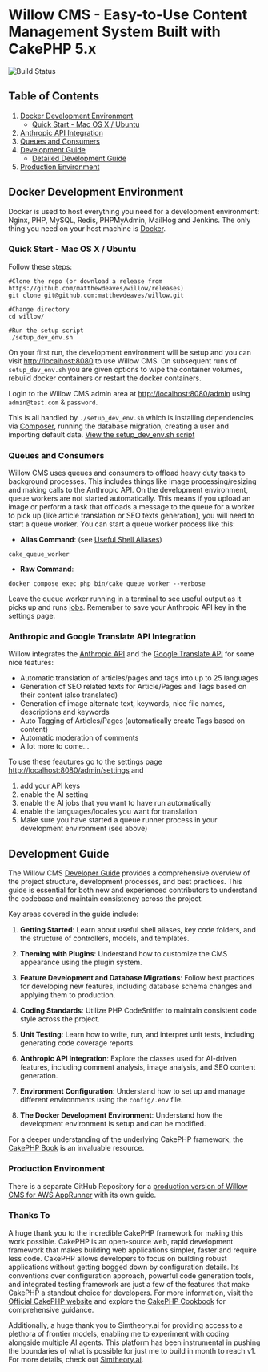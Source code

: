 # Willow CMS - Easy-to-Use Content Management System Built with CakePHP 5.x

![Build Status](https://github.com/matthewdeaves/willow/workflows/CI/badge.svg)

## Table of Contents
1. [Docker Development Environment](#docker-development-environment)
   - [Quick Start - Mac OS X / Ubuntu](#quick-start---mac-os-x--ubuntu)
2. [Anthropic API Integration](#anthropic-api-integration)
3. [Queues and Consumers](#queues-and-consumers)
4. [Development Guide](#development-guide)
   - [Detailed Development Guide](https://github.com/matthewdeaves/willow/blob/main/DeveloperGuide.md)
5. [Production Environment](#production-environment)

## Docker Development Environment
Docker is used to host everything you need for a development environment: Nginx, PHP, MySQL, Redis, PHPMyAdmin, MailHog and Jenkins. The only thing you need on your host machine is [Docker](https://www.docker.com).

### Quick Start - Mac OS X / Ubuntu

Follow these steps:

```
#Clone the repo (or download a release from https://github.com/matthewdeaves/willow/releases)
git clone git@github.com:matthewdeaves/willow.git

#Change directory
cd willow/

#Run the setup script
./setup_dev_env.sh
```

On your first run, the development environment will be setup and you can visit [http://localhost:8080](http://localhost:8080) to use Willow CMS. On subsequent runs of `setup_dev_env.sh` you are given options to wipe the container volumes, rebuild docker containers or restart the docker containers.

Login to the Willow CMS admin area at [http://localhost:8080/admin](http://localhost:8080/admin) using `admin@test.com` & `password`.

This is all handled by `./setup_dev_env.sh` which is installing dependencies via [Composer](https://getcomposer.org/), running the database migration, creating a user and importing default data. [View the setup_dev_env.sh script](https://github.com/matthewdeaves/willow/blob/main/setup_dev_env.sh)

### Queues and Consumers
Willow CMS uses queues and consumers to offload heavy duty tasks to background processes. This includes things like image processing/resizing and making calls to the Anthropic API. On the development environment, queue workers are not started automatically. This means if you upload an image or perform a task that offloads a message to the queue for a worker to pick up (like article translation or SEO texts generation), you will need to start a queue worker. You can start a queue worker process like this:

- **Alias Command**: (see [Useful Shell Aliases](https://github.com/matthewdeaves/willow/blob/main/DeveloperGuide.md#useful-shell-aliases))
```
cake_queue_worker
```
- **Raw Command**: 
```
docker compose exec php bin/cake queue worker --verbose
```
Leave the queue worker running in a terminal to see useful output as it picks up and runs [jobs](https://github.com/matthewdeaves/willow/tree/main/src/Job). Remember to save your Anthropic API key in the settings page.

### Anthropic and Google Translate API Integration
Willow integrates the [Anthropic API](https://console.anthropic.com/dashboard) and the [Google Translate API](https://cloud.google.com/translate) for some nice features:

* Automatic translation of articles/pages and tags into up to 25 languages
* Generation of SEO related texts for Article/Pages and Tags based on their content (also translated)
* Generation of image alternate text, keywords, nice file names, descriptions and keywords
* Auto Tagging of Articles/Pages (automatically create Tags based on content)
* Automatic moderation of comments
* A lot more to come...

To use these feautures go to the settings page [http://localhost:8080/admin/settings](http://localhost:8080/admin/settings) and
1. add your API keys
2. enable the AI setting
3. enable the AI jobs that you want to have run automatically
4. enable the languages/locales you want for translation
5. Make sure you have started a queue runner process in your development environment (see above)

## Development Guide

The Willow CMS [Developer Guide](https://github.com/matthewdeaves/willow/blob/main/DeveloperGuide.md) provides a comprehensive overview of the project structure, development processes, and best practices. This guide is essential for both new and experienced contributors to understand the codebase and maintain consistency across the project.

Key areas covered in the guide include:

1. **Getting Started**: Learn about useful shell aliases, key code folders, and the structure of controllers, models, and templates.

2. **Theming with Plugins**: Understand how to customize the CMS appearance using the plugin system.

3. **Feature Development and Database Migrations**: Follow best practices for developing new features, including database schema changes and applying them to production.

4. **Coding Standards**: Utilize PHP CodeSniffer to maintain consistent code style across the project.

5. **Unit Testing**: Learn how to write, run, and interpret unit tests, including generating code coverage reports.

6. **Anthropic API Integration**: Explore the classes used for AI-driven features, including comment analysis, image analysis, and SEO content generation.

7. **Environment Configuration**: Understand how to set up and manage different environments using the `config/.env` file.

8. **The Docker Development Environment**: Understand how the development environment is setup and can be modified.

For a deeper understanding of the underlying CakePHP framework, the [CakePHP Book](https://book.cakephp.org/5/en/index.html) is an invaluable resource.

### Production Environment
There is a separate GitHub Repository for a [production version of Willow CMS for AWS AppRunner](https://github.com/matthewdeaves/willow_cms_production_deployment) with its own guide.

### Thanks To

A huge thank you to the incredible CakePHP framework for making this work possible. CakePHP is an open-source web, rapid development framework that makes building web applications simpler, faster and require less code. CakePHP allows developers to focus on building robust applications without getting bogged down by configuration details. Its conventions over configuration approach, powerful code generation tools, and integrated testing framework are just a few of the features that make CakePHP a standout choice for developers. For more information, visit the [Official CakePHP website](https://cakephp.org) and explore the [CakePHP Cookbook](https://book.cakephp.org) for comprehensive guidance.

Additionally, a huge thank you to Simtheory.ai for providing access to a plethora of frontier models, enabling me to experiment with coding alongside multiple AI agents. This platform has been instrumental in pushing the boundaries of what is possible for just me to build in month to reach v1. For more details, check out [Simtheory.ai](https://simtheory.ai).

